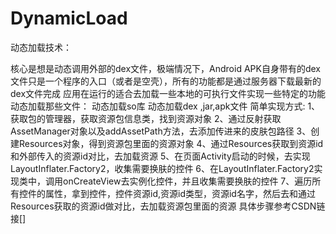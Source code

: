 # DynamicLoad
动态加载技术：

核心是想是动态调用外部的dex文件，极端情况下，Android APK自身带有的dex文件只是一个程序的入口（或者是空壳），所有的功能都是通过服务器下载最新的dex文件完成
应用在运行的适合去加载一些本地的可执行文件实现一些特定的功能
动态加载那些文件：
动态加载so库
动态加载dex ,jar,apk文件
简单实现方式:
1、获取包的管理器，获取资源包信息类，找到资源对象
2、通过反射获取AssetManager对象以及addAssetPath方法，去添加传进来的皮肤包路径
3、创建Resources对象，得到资源包里面的资源对象
4、通过Resources获取到资源id和外部传入的资源id对比，去加载资源
5、在页面Activity启动的时候，去实现LayoutInflater.Factory2，收集需要换肤的控件
6、在LayoutInflater.Factory2实现类中，调用onCreateView去实例化控件，并且收集需要换肤的控件
7、遍历所有控件的属性，拿到控件，控件资源id,资源id类型，资源id名字，然后去和通过Resources获取的资源id做对比，去加载资源包里面的资源
具体步骤参考CSDN链接[]
